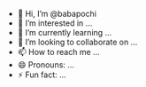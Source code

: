 - 👋 Hi, I’m @babapochi
- 👀 I’m interested in ...
- 🌱 I’m currently learning ...
- 💞️ I’m looking to collaborate on ...
- 📫 How to reach me ...
- 😄 Pronouns: ...
- ⚡ Fun fact: ...

<!---
babapochi/babapochi is a ✨ special ✨ repository because its `README.md` (this file) appears on your GitHub profile.
You can click the Preview link to take a look at your changes.
--->
